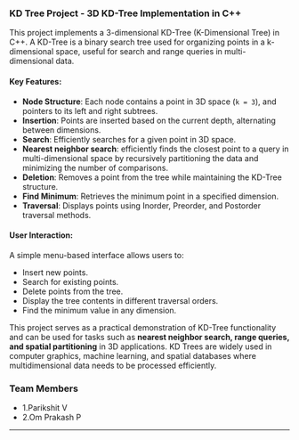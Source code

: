 ### KD Tree Project - 3D KD-Tree Implementation in C++

This project implements a 3-dimensional KD-Tree (K-Dimensional Tree) in C++. A KD-Tree is a binary search tree used for organizing points in a k-dimensional space, useful for search and range queries in multi-dimensional data.

#### Key Features:
- **Node Structure**: Each node contains a point in 3D space (`k = 3`), and pointers to its left and right subtrees.
- **Insertion**: Points are inserted based on the current depth, alternating between dimensions.
- **Search**: Efficiently searches for a given point in 3D space.
- **Nearest neighbor search**: efficiently finds the closest point to a query in multi-dimensional space by recursively partitioning the data and minimizing the number of comparisons.
- **Deletion**: Removes a point from the tree while maintaining the KD-Tree structure.
- **Find Minimum**: Retrieves the minimum point in a specified dimension.
- **Traversal**: Displays points using Inorder, Preorder, and Postorder traversal methods.

#### User Interaction:
A simple menu-based interface allows users to:
- Insert new points.
- Search for existing points.
- Delete points from the tree.
- Display the tree contents in different traversal orders.
- Find the minimum value in any dimension.

This project serves as a practical demonstration of KD-Tree functionality and can be used for tasks such as **nearest neighbor search, range queries, and spatial partitioning** in 3D applications.
KD Trees are widely used in computer graphics, machine learning, and spatial databases where multidimensional data needs to be processed efficiently.
### Team Members
- 1.Parikshit V
- 2.Om Prakash P
---
